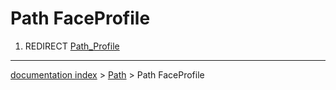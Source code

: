 # Path FaceProfile
1.  REDIRECT [Path\_Profile](Path_Profile.md)

---
[documentation index](../README.md) > [Path](Path_Workbench.md) > Path FaceProfile
